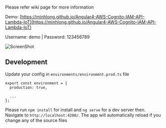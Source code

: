 Please refer wiki page for more information

Demo: [https://minhlong.github.io/Angular4-AWS-Cognito-IAM-API-Lambda-IoT](https://minhlong.github.io/Angular4-AWS-Cognito-IAM-API-Lambda-IoT)

Username: demo | Password: 123456789

![ScreenShot](/screeenshot.png?raw=true)

## Development

Update your config in `environments/environment.prod.ts` file

```
export const environment = {
  production: true,

  ...
};
```

Please run `npm install` for install and `ng serve` for a dev server then. Navigate to `http://localhost:4200/`. The app will automatically reload if you change any of the source files
